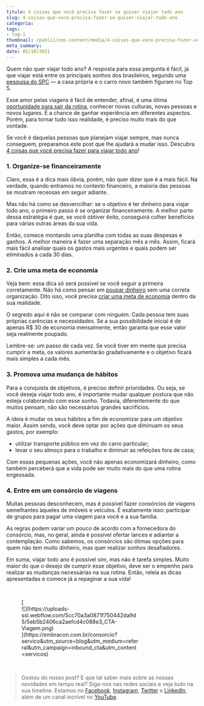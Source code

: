 ```yaml
---
titulo: 4 coisas que você precisa fazer se quiser viajar todo ano
slug: 4-coisas-que-voce-precisa-fazer-se-quiser-viajar-todo-ano
categoria: 
tags:
- tag-1
thumbnail: /public/cms-content/media/4-coisas-que-voce-precisa-fazer-se-quiser-viajar-todo-ano.jpg
meta_summary: 
date: 05/10/2021
---
```

Quem não quer viajar todo ano? A resposta para essa pergunta é fácil, já que viajar está entre os principais sonhos dos brasileiros, segundo uma [pesquisa do SPC](http://meubolsofeliz.com.br/pesquisas/comportamento-de-consumo/) — a casa própria e o carro novo também figuram no Top 5.

Esse amor pelas viagens é fácil de entender, afinal, é uma ótima [oportunidade para sair da rotina](https://www.embracon.com.br/blog/4-roteiros-de-viagem-em-minas-gerais), conhecer novas culturas, novas pessoas e novos lugares. É a chance de ganhar experiência em diferentes aspectos. Porém, para tornar tudo isso realidade, é preciso muito mais do que vontade.

Se você é daquelas pessoas que planejam viajar sempre, mas nunca conseguem, preparamos este post que lhe ajudará a mudar isso. Descubra [4 coisas que você precisa fazer para viajar todo ano](https://www.embracon.com.br/blog/5-dicas-para-economizar-e-viajar-na-alta-temporada)!

### 1. Organize-se financeiramente

Claro, essa é a dica mais óbvia, porém, não quer dizer que é a mais fácil. Na verdade, quando entramos no contexto financeiro, a maioria das pessoas se mostram receosas em seguir adiante.

Mas não há como se desvencilhar: se o objetivo é ter dinheiro para viajar todo ano, o primeiro passo é se organizar financeiramente. A melhor parte dessa estratégia é que, se você obtiver êxito, conseguirá colher benefícios para várias outras áreas da sua vida.

Então, comece montando uma planilha com todas as suas despesas e ganhos. A melhor maneira é fazer uma separação mês a mês. Assim, ficará mais fácil analisar quais os gastos mais urgentes e quais podem ser eliminados a cada 30 dias.

### 2. Crie uma meta de economia

Veja bem: essa dica só será possível se você seguir a primeira corretamente. Não há como pensar em [poupar dinheiro](https://www.embracon.com.br/blog/guardar-poupar-ou-investir-qual-a-diferenca-entre-os-termos) sem uma correta organização. Dito isso, você precisa [criar uma meta de economia](https://www.embracon.com.br/blog/5-erros-que-voce-deve-evitar-para-conseguir-economizar-dinheiro) dentro da sua realidade.

O segredo aqui é não se comparar com ninguém. Cada pessoa tem suas próprias carências e necessidades. Se a sua possibilidade inicial é de apenas R$ 30 de economia mensalmente, então garanta que esse valor seja realmente poupado.

Lembre-se: um passo de cada vez. Se você tiver em mente que precisa cumprir a meta, os valores aumentarão gradativamente e o objetivo ficará mais simples a cada mês.

### 3. Promova uma mudança de hábitos

Para a conquista de objetivos, é preciso definir prioridades. Ou seja, se você deseja viajar todo ano, é importante mudar qualquer postura que não esteja colaborando com esse sonho. Todavia, diferentemente do que muitos pensam, não são necessários grandes sacrifícios.

A ideia é mudar os seus hábitos a fim de economizar para um objetivo maior. Assim sendo, você deve optar por ações que diminuam os seus gastos, por exemplo:

- utilizar transporte público em vez do carro particular;
- levar o seu almoço para o trabalho e diminuir as refeições fora de casa;

Com essas pequenas ações, você não apenas economizará dinheiro, como também perceberá que a vida pode ser muito mais do que uma rotina engessada.

### 4. Entre em um consórcio de viagens

Muitas pessoas desconhecem, mas é possível fazer consórcios de viagens semelhantes àqueles de imóveis e veículos. É exatamente isso: participar de grupos para pagar uma viagem para você e a sua família.

As regras podem variar um pouco de acordo com a fornecedora do consórcio, mas, no geral, ainda é possível ofertar lances e adiantar a contemplação. Como sabemos, os consórcios são ótimas opções para quem não tem muito dinheiro, mas quer realizar sonhos desafiadores.

Em suma, viajar todo ano é possível sim, mas não é tarefa simples. Muito maior do que o desejo de cumprir esse objetivo, deve ser o empenho para realizar as mudanças necessárias na sua rotina. Então, releia as dicas apresentadas e comece já a repaginar a sua vida!

‍

<figure class="w-richtext-figure-type-image w-richtext-align-center" style="max-width:310px">[<div>![](https://uploads-ssl.webflow.com/5cc70a3a0871f750442da9d5/5eb5b2406ca2aefcd4c088e3_CTA-Viagem.png)</div>](https://embracon.com.br/consorcio?servico&utm_source=blog&utm_medium=referral&utm_campaign=inbound_cta&utm_content=servicos)</figure>‍

> Gostou do nosso post? E que tal saber mais sobre as nossas novidades em tempo real? Siga-nos nas redes sociais e veja tudo na sua timeline. Estamos no [Facebook](https://www.facebook.com/embracon/), [Instagram](https://www.instagram.com/embraconoficial/), [Twitter](https://twitter.com/embracon) e [LinkedIn](https://www.linkedin.com/company/1018875/), além de um canal incrível no [YouTube](https://www.youtube.com/channel/UCL-Y0mv9zc73Iek48NLUBzQ).

‍
